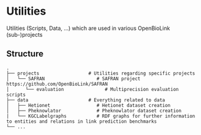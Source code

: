 # Utilities
Utilities (Scripts, Data, ...) which are used in various OpenBioLink (sub-)projects

## Structure

```
.
├── projects                  # Utilities regarding specific projects
│   └── SAFRAN                   # SAFRAN project https://github.com/OpenBioLink/SAFRAN
│      └── evaluation               # Multiprecision evaluation scripts
├── data                      # Everything related to data
│   ├── Hetionet                 # Hetionet dataset creation
│   ├── Pheknowlator             # Pheknowlator dataset creation
|   └── KGCLabelgraphs			 # RDF graphs for further information to entities and relations in link prediction benchmarks
└── ...
```

